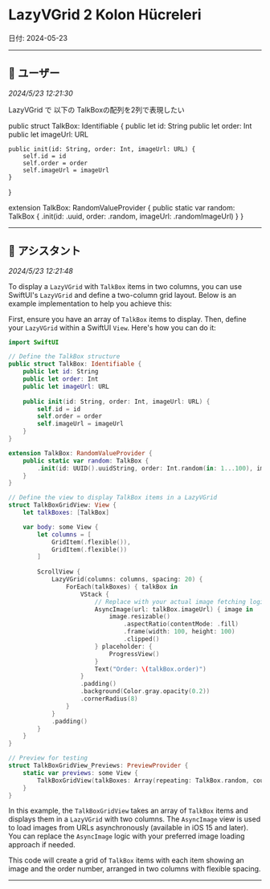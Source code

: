 # LazyVGrid 2 Kolon Hücreleri

日付: 2024-05-23

---

## 👤 ユーザー
*2024/5/23 12:21:30*

LazyVGrid で 以下の TalkBoxの配列を2列で表現したい

public struct TalkBox: Identifiable {
    public let id: String
    public let order: Int
    public let imageUrl: URL
    
    public init(id: String, order: Int, imageUrl: URL) {
        self.id = id
        self.order = order
        self.imageUrl = imageUrl
    }
}

extension TalkBox: RandomValueProvider {
    public static var random: TalkBox {
        .init(id: .uuid, order: .random, imageUrl: .randomImageUrl)
    }
}

---

## 🤖 アシスタント
*2024/5/23 12:21:48*

To display a `LazyVGrid` with `TalkBox` items in two columns, you can use SwiftUI's `LazyVGrid` and define a two-column grid layout. Below is an example implementation to help you achieve this:

First, ensure you have an array of `TalkBox` items to display. Then, define your `LazyVGrid` within a SwiftUI `View`. Here's how you can do it:

```swift
import SwiftUI

// Define the TalkBox structure
public struct TalkBox: Identifiable {
    public let id: String
    public let order: Int
    public let imageUrl: URL
    
    public init(id: String, order: Int, imageUrl: URL) {
        self.id = id
        self.order = order
        self.imageUrl = imageUrl
    }
}

extension TalkBox: RandomValueProvider {
    public static var random: TalkBox {
        .init(id: UUID().uuidString, order: Int.random(in: 1...100), imageUrl: URL(string: "https://via.placeholder.com/150")!)
    }
}

// Define the view to display TalkBox items in a LazyVGrid
struct TalkBoxGridView: View {
    let talkBoxes: [TalkBox]

    var body: some View {
        let columns = [
            GridItem(.flexible()),
            GridItem(.flexible())
        ]
        
        ScrollView {
            LazyVGrid(columns: columns, spacing: 20) {
                ForEach(talkBoxes) { talkBox in
                    VStack {
                        // Replace with your actual image fetching logic
                        AsyncImage(url: talkBox.imageUrl) { image in
                            image.resizable()
                                .aspectRatio(contentMode: .fill)
                                .frame(width: 100, height: 100)
                                .clipped()
                        } placeholder: {
                            ProgressView()
                        }
                        Text("Order: \(talkBox.order)")
                    }
                    .padding()
                    .background(Color.gray.opacity(0.2))
                    .cornerRadius(8)
                }
            }
            .padding()
        }
    }
}

// Preview for testing
struct TalkBoxGridView_Previews: PreviewProvider {
    static var previews: some View {
        TalkBoxGridView(talkBoxes: Array(repeating: TalkBox.random, count: 10))
    }
}
```

In this example, the `TalkBoxGridView` takes an array of `TalkBox` items and displays them in a `LazyVGrid` with two columns. The `AsyncImage` view is used to load images from URLs asynchronously (available in iOS 15 and later). You can replace the `AsyncImage` logic with your preferred image loading approach if needed.

This code will create a grid of `TalkBox` items with each item showing an image and the order number, arranged in two columns with flexible spacing.

---

